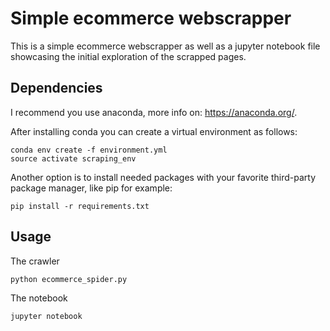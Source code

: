 # Simple ecommerce webscrapper

This is a simple ecommerce webscrapper as well as a jupyter notebook file showcasing the initial exploration of the scrapped pages.

## Dependencies

I recommend you use anaconda, more info on: https://anaconda.org/.

After installing conda you can create a virtual environment as follows:

```
conda env create -f environment.yml
source activate scraping_env
```

Another option is to install needed packages with your favorite third-party package manager, like pip for example:
```
pip install -r requirements.txt
```

## Usage

The crawler
```
python ecommerce_spider.py
```

The notebook
```
jupyter notebook
```
